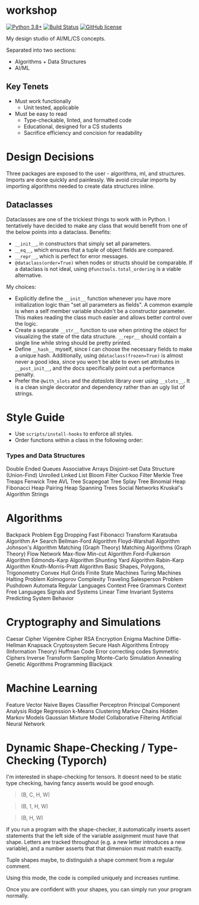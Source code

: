 # workshop

[![Python 3.8+](https://img.shields.io/badge/python-3.8+-blue.svg)](https://www.python.org/downloads/release/python-380/)
[![Build Status](https://travis-ci.com/TylerYep/workshop.svg?branch=master)](https://travis-ci.com/TylerYep/workshop)
[![GitHub license](https://img.shields.io/github/license/TylerYep/workshop)](https://github.com/TylerYep/workshop/blob/master/LICENSE)

My design studio of AI/ML/CS concepts.

Separated into two sections:
- Algorithms + Data Structures
- AI/ML

## Key Tenets
- Must work functionally
    - Unit tested, applicable
- Must be easy to read
    - Type-checkable, linted, and formatted code
    - Educational, designed for a CS students
    - Sacrifice efficiency and concision for readability

# Design Decisions
Three packages are exposed to the user - algorithms, ml, and structures.
Imports are done quickly and painlessly. We avoid circular imports by importing algorithms needed to create data structures inline.

## Dataclasses
Dataclasses are one of the trickiest things to work with in Python. I tentatively have decided to make any class that would benefit from one of the below points into a dataclass.
Benefits:
- `__init__`, in constructors that simply set all parameters.
- `__eq__`, which ensures that a tuple of object fields are compared.
- `__repr__`, which is perfect for error messages.
- `@dataclass(order=True)` when nodes or structs should be comparable. If a dataclass is not ideal, using `@functools.total_ordering` is a viable alternative.

My choices:
- Explicitly define the `__init__` function whenever you have more initialization logic than "set all parameters as fields". A common example is when a self member variable shouldn't be a constructor parameter. This makes reading the class much easier and allows better control over the logic.
- Create a separate `__str__` function to use when printing the object for visualizing the state of the data structure. `__repr__` should contain a single line while string should be pretty printed.
- Define `__hash__` myself, since I can choose the necessary fields to make a unique hash. Additionally, using `@dataclass(frozen=True)` is almost never a good idea, since you won't be able to even set attributes in `__post_init__`, and the docs specifically point out a performance penalty.
- Prefer the `@with_slots` and the _dataslots_ library over using `__slots__`. It is a clean single decorator and dependency rather than an ugly list of strings.

# Style Guide
- Use `scripts/install-hooks` to enforce all styles.
- Order functions within a class in the following order:





### Types and Data Structures
Double Ended Queues
Associative Arrays
Disjoint-set Data Structure (Union-Find)
Unrolled Linked List
Bloom Filter
Cuckoo Filter
Merkle Tree
Treaps
Fenwick Tree
AVL Tree
Scapegoat Tree
Splay Tree
Binomial Heap
Fibonacci Heap
Pairing Heap
Spanning Trees
Social Networks
Kruskal's Algorithm
Strings

# Algorithms
Backpack Problem
Egg Dropping
Fast Fibonacci Transform
Karatsuba Algorithm
A* Search
Bellman-Ford Algorithm
Floyd-Warshall Algorithm
Johnson's Algorithm
Matching (Graph Theory)
Matching Algorithms (Graph Theory)
Flow Network
Max-flow Min-cut Algorithm
Ford-Fulkerson Algorithm
Edmonds-Karp Algorithm
Shunting Yard Algorithm
Rabin-Karp Algorithm
Knuth-Morris-Pratt Algorithm
Basic Shapes, Polygons, Trigonometry
Convex Hull
Grids
Finite State Machines
Turing Machines
Halting Problem
Kolmogorov Complexity
Traveling Salesperson Problem
Pushdown Automata
Regular Languages
Context Free Grammars
Context Free Languages
Signals and Systems
Linear Time Invariant Systems
Predicting System Behavior

# Cryptography and Simulations
Caesar Cipher
Vigenère Cipher
RSA Encryption
Enigma Machine
Diffie-Hellman
Knapsack Cryptosystem
Secure Hash Algorithms
Entropy (Information Theory)
Huffman Code
Error correcting codes
Symmetric Ciphers
Inverse Transform Sampling
Monte-Carlo Simulation
Annealing
Genetic Algorithms
Programming Blackjack

# Machine Learning
Feature Vector
Naive Bayes Classifier
Perceptron
Principal Component Analysis
Ridge Regression
k-Means Clustering
Markov Chains
Hidden Markov Models
Gaussian Mixture Model
Collaborative Filtering
Artificial Neural Network

# Dynamic Shape-Checking / Type-Checking (Typorch)
I'm interested in shape-checking for tensors. It doesnt need to be static type checking,
having fancy asserts would be good enough.

> (B, C, H, W)

> (B, 1, H, W)

> (B, H, W)

If you run a program with the shape-checker, it automatically inserts assert statements that the left side of the variable assignment must have that shape. Letters are tracked throughout (e.g. a new letter introduces a new variable), and a number asserts that that dimension must match exactly.

Tuple shapes maybe, to distinguish a shape comment from a regular comment.

Using this mode, the code is compiled uniquely and increases runtime.

Once you are confident with your shapes, you can simply run your program normally.
